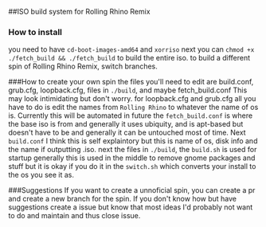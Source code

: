 ##ISO build system for Rolling Rhino Remix
### How to install
you need to have `cd-boot-images-amd64` and `xorriso`
next you can `chmod +x ./fetch_build && ./fetch_build`
to build the entire iso.
to build a different spin of Rolling Rhino Remix, switch branches.

###How to create your own spin
the files you'll need to edit are build.conf, grub.cfg, loopback.cfg, files in `./build`,
and maybe fetch_build.conf
This may look intimidating but don't worry.
for loopback.cfg and grub.cfg all you have to do is edit the names from
`Rolling Rhino` to whatever the name of os is. Currently this will be automated in future
the `fetch_build.conf` is where the base iso is from and generally it uses ubiquity,
and is apt-based but doesn't have to be and generally it can be untouched most of time.
Next `build.conf` I think this is self explaintory but this is name of os, disk info
and the name if outputting .iso.
next the files in `./build`, the `build.sh` is used for startup generally this is used
in the middle to remove gnome packages and stuff but it is okay if you do it in the
`switch.sh` which converts your install to the os you see it as.

###Suggestions
If you want to create a unnoficial spin,
you can create a pr and create a new branch for the spin.
If you don't know how but have suggestions create a issue
but know that most ideas I'd probably not want to do and maintain and thus close issue.
